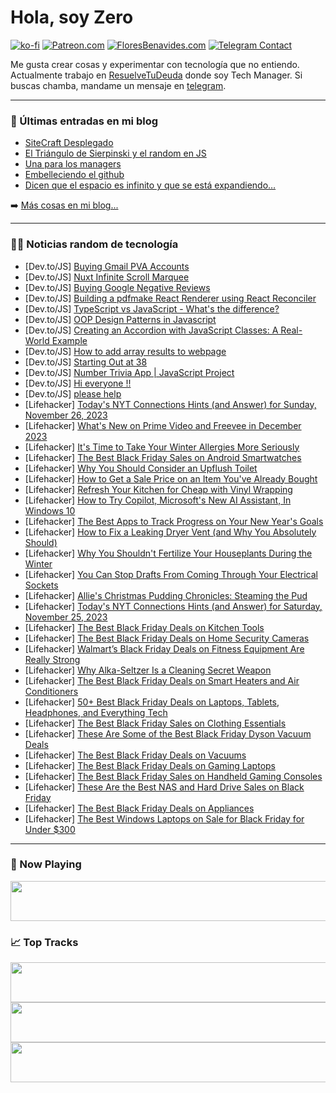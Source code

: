 # Hola, soy Zero

[![ko-fi](https://ko-fi.com/img/githubbutton_sm.svg)](https://ko-fi.com/J3J4N0LUK)
[![Patreon.com](https://img.shields.io/endpoint.svg?url=https%3A%2F%2Fshieldsio-patreon.vercel.app%2Fapi%3Fusername%3Dzerodragon%26type%3Dpatrons&style=for-the-badge)](https://patreon.com/zerodragon)
[![FloresBenavides.com](https://img.shields.io/website?down_message=oops&label=MiBlog&style=for-the-badge&up_message=online&url=https%3A%2F%2Ffloresbenavides.com)](https://floresbenavides.com)
[![Telegram Contact](https://img.shields.io/badge/escr%C3%ADbeme-ZeroDragon-%2326A5E4?style=for-the-badge&logo=telegram)](https://t.me/zerodragon)

Me gusta crear cosas y experimentar con tecnología que no entiendo.
Actualmente trabajo en [ResuelveTuDeuda](http://github.com/resuelve) donde soy Tech Manager.
Si buscas chamba, mandame un mensaje en [telegram](https://t.me/zerodragon).

---

### 📕 Últimas entradas en mi blog
<!-- BLOG-POST-LIST:START -->
- [SiteCraft Desplegado](https://floresbenavides.com/sitecraft-desplegado/)
- [El Triángulo de Sierpinski y el random en JS](https://floresbenavides.com/el-triangulo-de-sierpinski-y-el-random-en-js/)
- [Una para los managers](https://floresbenavides.com/una-para-los-managers/)
- [Embelleciendo el github](https://floresbenavides.com/embelleciendo-el-github/)
- [Dicen que el espacio es infinito y que se está expandiendo…](https://floresbenavides.com/dicen-que-el-espacio-es-infinito-y-que-se-esta-expandiendo/)
<!-- BLOG-POST-LIST:END -->

➡️ [Más cosas en mi blog...](https://floresbenavides.com)

---

### 👨‍💻 Noticias random de tecnología
<!-- TECH-POSTS:START -->
- [Dev.to/JS] [Buying Gmail PVA Accounts](https://dev.to/buy_gmail_pva_accounts34545/buying-gmail-pva-accounts-2kae)
- [Dev.to/JS] [Nuxt Infinite Scroll Marquee](https://dev.to/michaelsynan/nuxt-infinite-scroll-marquee-34b0)
- [Dev.to/JS] [Buying Google Negative Reviews](https://dev.to/buy_google_reviews_bulk567/buying-google-negative-reviews-32bc)
- [Dev.to/JS] [Building a pdfmake React Renderer using React Reconciler](https://dev.to/danvim/building-a-pdfmake-react-render-g7h)
- [Dev.to/JS] [TypeScript vs JavaScript - What&#39;s the difference?](https://dev.to/sreeju/typescript-vs-javascript-whats-the-difference-3jmb)
- [Dev.to/JS] [OOP Design Patterns in Javascript](https://dev.to/alexmercedcoder/oop-design-patterns-in-javascript-3i98)
- [Dev.to/JS] [Creating an Accordion with JavaScript Classes: A Real-World Example](https://dev.to/joxx/creating-an-accordion-with-javascript-classes-a-real-world-example-3hi0)
- [Dev.to/JS] [How to add array results to webpage](https://dev.to/jessclark1234/how-to-add-array-results-to-webpage-4ege)
- [Dev.to/JS] [Starting Out at 38](https://dev.to/nareshmeetei/starting-out-at-38-3d67)
- [Dev.to/JS] [Number Trivia App | JavaScript Project](https://dev.to/codingcss/number-trivia-app-javascript-project-23d)
- [Dev.to/JS] [Hi everyone !!](https://dev.to/unesco1/hi-everyone--2l8l)
- [Dev.to/JS] [please help](https://dev.to/p0stt3mp3stas/please-help-3dkm)
- [Lifehacker] [Today&#39;s NYT Connections Hints &lpar;and Answer&rpar; for Sunday, November 26, 2023](https://lifehacker.com/entertainment/nyt-connections-answer-today-november-26-2023)
- [Lifehacker] [What&#39;s New on Prime Video and Freevee in December 2023](https://lifehacker.com/entertainment/new-on-prime-video-and-freevee-december-2023)
- [Lifehacker] [It&#39;s Time to Take Your Winter Allergies More Seriously](https://lifehacker.com/health/winter-indoor-allergy-season)
- [Lifehacker] [The Best Black Friday Sales on Android Smartwatches](https://lifehacker.com/tech/best-black-friday-deals-android-smartwatches)
- [Lifehacker] [Why You Should Consider an Upflush Toilet](https://lifehacker.com/home/upflush-toilet-for-basements)
- [Lifehacker] [How to Get a Sale Price on an Item You&#39;ve Already Bought](https://lifehacker.com/money/price-adjustment-after-purchasing)
- [Lifehacker] [Refresh Your Kitchen for Cheap with Vinyl Wrapping](https://lifehacker.com/home/vinyl-wrapping-kitchen-cabinets)
- [Lifehacker] [How to Try Copilot, Microsoft&#39;s New AI Assistant, In Windows 10](https://lifehacker.com/tech/how-to-try-windows-10-copilot)
- [Lifehacker] [The Best Apps to Track Progress on Your New Year&#39;s Goals](https://lifehacker.com/tech/new-years-resolution-goal-tracking-apps-2024)
- [Lifehacker] [How to Fix a Leaking Dryer Vent &lpar;and Why You Absolutely Should&rpar;](https://lifehacker.com/home/signs-of-leaking-dryer-vent-and-how-to-fix)
- [Lifehacker] [Why You Shouldn&#39;t Fertilize Your Houseplants During the Winter](https://lifehacker.com/home/guide-fertilizing-houseplants-during-the-winter)
- [Lifehacker] [You Can Stop Drafts From Coming Through Your Electrical Sockets](https://lifehacker.com/home/fix-drafty-electrical-outlets)
- [Lifehacker] [Allie&#39;s Christmas Pudding Chronicles: Steaming the Pud](https://lifehacker.com/food-drink/christmas-pudding-recipe-step-two)
- [Lifehacker] [Today&#39;s NYT Connections Hints &lpar;and Answer&rpar; for Saturday, November 25, 2023](https://lifehacker.com/entertainment/nyt-connections-answer-today-november-25-2023)
- [Lifehacker] [The Best Black Friday Deals on Kitchen Tools](https://lifehacker.com/home/black-friday-sales-on-kitchen-tools)
- [Lifehacker] [The Best Black Friday Deals on Home Security Cameras](https://lifehacker.com/tech/black-friday-deals-on-security-cameras)
- [Lifehacker] [Walmart’s Black Friday Deals on Fitness Equipment Are Really Strong](https://lifehacker.com/health/walmart-best-flack-friday-deals-fitness-equipment)
- [Lifehacker] [Why Alka-Seltzer Is a Cleaning Secret Weapon](https://lifehacker.com/why-alka-seltzer-is-a-cleaning-secret-weapon-1850992664)
- [Lifehacker] [The Best Black Friday Deals on Smart Heaters and Air Conditioners](https://lifehacker.com/home/best-black-friday-deals-on-smart-heaters-and-air-conditioners)
- [Lifehacker] [50+ Best Black Friday Deals on Laptops, Tablets, Headphones, and Everything Tech](https://lifehacker.com/tech/best-black-friday-deals-laptops-tablets-headphones)
- [Lifehacker] [The Best Black Friday Sales on Clothing Essentials](https://lifehacker.com/money/best-black-friday-deals-clothing-essentials)
- [Lifehacker] [These Are Some of the Best Black Friday Dyson Vacuum Deals](https://lifehacker.com/home/best-black-friday-dyson-vacuum-deals-2023)
- [Lifehacker] [The Best Black Friday Deals on Vacuums](https://lifehacker.com/home/black-friday-deals-on-vacuums)
- [Lifehacker] [The Best Black Friday Deals on Gaming Laptops](https://lifehacker.com/tech/best-black-friday-deals-gaming-laptops)
- [Lifehacker] [The Best Black Friday Sales on Handheld Gaming Consoles](https://lifehacker.com/entertainment/best-handheld-gaming-consoles-black-friday)
- [Lifehacker] [These Are the Best NAS and Hard Drive Sales on Black Friday](https://lifehacker.com/tech/best-nas-hard-drive-deals-black-friday)
- [Lifehacker] [The Best Black Friday Deals on Appliances](https://lifehacker.com/home/best-black-friday-deals-on-appliances)
- [Lifehacker] [The Best Windows Laptops on Sale for Black Friday for Under $300](https://lifehacker.com/tech/best-black-friday-laptops-under-300)<!-- TECH-POSTS:END -->

---

### 🎵 Now Playing
<a href="https://spotify-now-playing-dun.vercel.app/now-playing?open"><img src="https://spotify-now-playing-dun.vercel.app/now-playing" width="540" height="64"></a>

### 📈 Top Tracks
<a href="https://spotify-now-playing-dun.vercel.app/top-tracks?i=1&open"><img src="https://spotify-now-playing-dun.vercel.app/top-tracks?i=1" width="540" height="64"></a>
<a href="https://spotify-now-playing-dun.vercel.app/top-tracks?i=2&open"><img src="https://spotify-now-playing-dun.vercel.app/top-tracks?i=2" width="540" height="64"></a>
<a href="https://spotify-now-playing-dun.vercel.app/top-tracks?i=3&open"><img src="https://spotify-now-playing-dun.vercel.app/top-tracks?i=3" width="540" height="64"></a>
